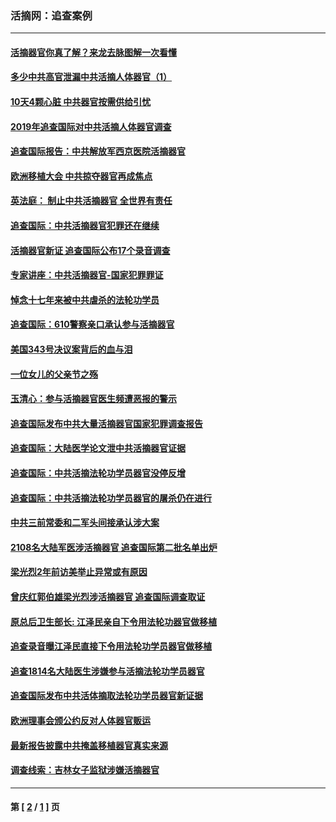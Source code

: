 ### 活摘网：追查案例
---
#### [活摘器官你真了解？来龙去脉图解一次看懂](../../pages/nf5880/n13013820.md?01040430) 
#### [多少中共高官泄漏中共活摘人体器官（1）](../../pages/nf5880/n12671234.md?01040430) 
#### [10天4颗心脏 中共器官按需供给引忧](../../pages/nf5880/n12326366.md?01040430) 
#### [2019年追查国际对中共活摘人体器官调查](../../pages/nf5880/n11917733.md?01040430) 
#### [追查国际报告：中共解放军西京医院活摘器官](../../pages/nf5880/n11838359.md?01040430) 
#### [欧洲移植大会 中共掠夺器官再成焦点](../../pages/nf5880/n11538883.md?01040430) 
#### [英法庭： 制止中共活摘器官 全世界有责任](../../pages/nf5880/n11330691.md?01040430) 
#### [追查国际：中共活摘器官犯罪还在继续](../../pages/nf5880/n11218301.md?01040430) 
#### [活摘器官新证 追查国际公布17个录音调查](../../pages/nf5880/n10897744.md?01040430) 
#### [专家讲座：中共活摘器官-国家犯罪罪证](../../pages/nf5880/n8828153.md?01040430) 
#### [悼念十七年来被中共虐杀的法轮功学员](../../pages/nf5880/n8124823.md?01040430) 
#### [追查国际：610警察亲口承认参与活摘器官](../../pages/nf5880/n8109067.md?01040430) 
#### [美国343号决议案背后的血与泪](../../pages/nf5880/n8020684.md?01040430) 
#### [一位女儿的父亲节之殇](../../pages/nf5880/n8014122.md?01040430) 
#### [玉清心：参与活摘器官医生频遭恶报的警示](../../pages/nf5880/n4637546.md?01040430) 
#### [追查国际发布中共大量活摘器官国家犯罪调查报告](../../pages/nf5880/n4613428.md?01040430) 
#### [追查国际：大陆医学论文泄中共活摘器官证据](../../pages/nf5880/n4608794.md?01040430) 
#### [追查国际：中共活摘法轮功学员器官没停反增](../../pages/nf5880/n4584075.md?01040430) 
#### [追查国际：中共活摘法轮功学员器官的屠杀仍在进行](../../pages/nf5880/n4299154.md?01040430) 
#### [中共三前常委和二军头间接承认涉大案](../../pages/nf5880/n4286244.md?01040430) 
#### [2108名大陆军医涉活摘器官 追查国际第二批名单出炉](../../pages/nf5880/n4284769.md?01040430) 
#### [梁光烈2年前访美举止异常或有原因](../../pages/nf5880/n4279686.md?01040430) 
#### [曾庆红郭伯雄梁光烈涉活摘器官 追查国际调查取证](../../pages/nf5880/n4278462.md?01040430) 
#### [原总后卫生部长: 江泽民亲自下令用法轮功器官做移植](../../pages/nf5880/n4263864.md?01040430) 
#### [追查录音曝江泽民直接下令用法轮功学员器官做移植](../../pages/nf5880/n4261268.md?01040430) 
#### [追查1814名大陆医生涉嫌参与活摘法轮功学员器官](../../pages/nf5880/n4259055.md?01040430) 
#### [追查国际发布中共活体摘取法轮功学员器官新证据](../../pages/nf5880/n4258255.md?01040430) 
#### [欧洲理事会颁公约反对人体器官贩运](../../pages/nf5880/n4206955.md?01040430) 
#### [最新报告披露中共掩盖移植器官真实来源](../../pages/nf5880/n4140084.md?01040430) 
#### [调查线索：吉林女子监狱涉嫌活摘器官](../../pages/nf5880/n4044366.md?01040430) 

---
#### 第 [ [2](./2.md?01040430) / [1](./1.md?01040430) ] 页
